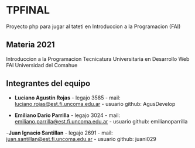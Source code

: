 # TPFINAL

Proyecto php para jugar al tateti en Introduccion a la Programacion (FAI)

## Materia 2021

Introduccion a la Programacion
Tecnicatura Universitaria en Desarrollo Web
FAI
Universidad del Comahue

## Integrantes del equipo

- **Luciano Agustin Rojas** - legajo 3585 - mail: luciano.rojas@est.fi.uncoma.edu.ar - usuario github: AgusDevelop

- **Emiliano Dario Parrilla** - legajo 3024 - mail: emiliano.parrilla@est.fi.uncoma.edu.ar - usuario github: emilianoparrilla

-**Juan Ignacio Santillan** - legajo 2691 - mail: juan.santillan@est.fi.uncoma.edu.ar - usuario github: juani029
